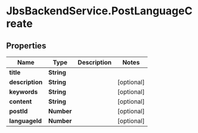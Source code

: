 # JbsBackendService.PostLanguageCreate

## Properties
Name | Type | Description | Notes
------------ | ------------- | ------------- | -------------
**title** | **String** |  | 
**description** | **String** |  | [optional] 
**keywords** | **String** |  | [optional] 
**content** | **String** |  | [optional] 
**postId** | **Number** |  | [optional] 
**languageId** | **Number** |  | [optional] 
